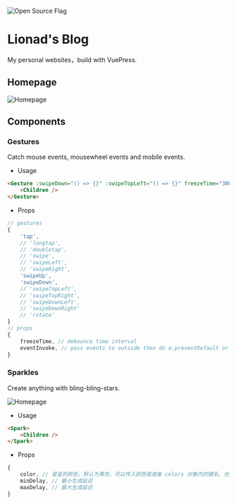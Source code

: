 ![Open Source Flag](https://camo.githubusercontent.com/d9ce827af4ec2b7b3c52ce4595bbb354d8b21405/68747470733a2f2f6261646765732e66726170736f66742e636f6d2f6f732f76312f6f70656e2d736f757263652e7376673f763d313032)

# Lionad's Blog

My personal websites，build with VuePress.

## Homepage

![Homepage](http://image.lionad.art/mgear/image/gists/2020-05-28-02-38-22_1920.gif)

## Components

### Gestures

Catch mouse events, mousewheel events and mobile events.

* Usage

```HTML
<Gesture :swipeDown="() => {}" :swipeTopLeft="() => {}" freezeTime="300">
    <Children />
</Gesture>
```

* Props

```js
// gestures
{
    'tap',
    // 'longtap',
    // 'doubletap',
    // 'swipe',
    // 'swipeLeft',
    // 'swipeRight',
    'swipeUp',
    'swipeDown',
    // 'swipeTopLeft',
    // 'swipeTopRight',
    // 'swipeDownLeft',
    // 'swipeDownRight'
    // 'rotate'
}
// props
{
    freezeTime, // debounce time interval
    eventInvoke, // pass events to outside then do e.preventDefault or e.stopPropagation
}
```

### Sparkles

Create anything with bling-bling-stars.

![Homepage](http://image.lionad.art/mgear/assets/bling.gif)

* Usage

```HTML
<Spark>
    <Children />
</Spark>
```

* Props

```js
{
    color, // 星星的颜色，默认为黄色，可以传入颜色值或者 colors 对象内的键名，也支持直接传入数组
    minDelay, // 最小生成延迟
    maxDelay, // 最大生成延迟
}
```